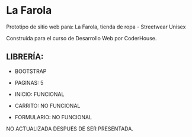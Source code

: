 # La Farola
Prototipo de sitio web para: La Farola, tienda de ropa - Streetwear Unisex

Construida para el curso de Desarrollo Web por CoderHouse.

## LIBRERÍA:
- BOOTSTRAP

- PAGINAS: 5
- INICIO: FUNCIONAL
- CARRITO: NO FUNCIONAL
- FORMULARIO: NO FUNCIONAL

NO ACTUALIZADA DESPUES DE SER PRESENTADA.
